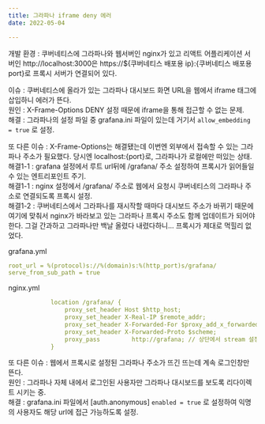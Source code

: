 ```yaml
---
title: 그라파나 iframe deny 에러
date: 2022-05-04

---
```


개발 환경 : 쿠버네티스에 그라파나와 웹서버인 nginx가 있고 리액트 어플리케이션 서버인 http://localhost:3000은 https://${쿠버네티스 배포용 ip}:{쿠버네티스 배포용 port}로 프록시 서버가 연결되어 있다.

이슈 : 쿠버네티스에 올라가 있는 그라파나 대시보드 화면 URL을 웹에서 iframe 태그에 삽입하니 에러가 뜬다.    
원인 : X-Frame-Options DENY 설정 때문에 iframe을 통해 접근할 수 없는 문제.   
해결 : 그라파나의 설정 파일 중 grafana.ini 파일이 있는데 거기서 ```allow_embedding = true``` 로 설정.

또 다른 이슈 : X-Frame-Options는 해결됐는데 이번엔 외부에서 접속할 수 있는 그라파나 주소가 필요했다. 당시엔 localhost:{port}로, 그라파나가 로컬에만 떠있는 상태.    
해결1-1 : grafana 설정에서 루트 url뒤에 /grafana/ 주소 설정하여 프록시가 읽어들일 수 있는 엔트리포인트 주기.   
해결1-1 : nginx 설정에서 /grafana/ 주소로 웹에서 요청시 쿠버네티스의 그라파나 주소로 연결되도록 프록시 설정.   
해결1-2 : 쿠버네티스에서 그라파나를 재시작할 때마다 대시보드 주소가 바뀌기 때문에 여기에 맞춰서 nginx가 바라보고 있는 그라파나 프록시 주소도 함께 업데이트가 되어야 한다. 그걸 간과하고 그라파나만 백날 올렸다 내렸다하니... 프록시가 제대로 먹힐리 없었다.   

grafana.yml
```yml
root_url = %(protocol)s://%(domain)s:%(http_port)s/grafana/
serve_from_sub_path = true
```

nginx.yml

```yml
            location /grafana/ {
                proxy_set_header Host $http_host;
                proxy_set_header X-Real-IP $remote_addr;
                proxy_set_header X-Forwarded-For $proxy_add_x_forwarded_for;
                proxy_set_header X-Forwarded-Proto $scheme;
                proxy_pass         http://grafana; // 상단에서 stream 설정되어 있음
            }
```

또 다른 이슈 : 웹에서 프록시로 설정된 그라파나 주소가 뜨긴 뜨는데 계속 로그인창만 뜬다.   
원인 : 그라파나 자체 내에서 로그인된 사용자만 그라파나 대시보드를 보도록 리다이렉트 시키는 중.   
해결 : grafana.ini 파일에서 [auth.anonymous] ```enabled = true``` 로 설정하여 익명의 사용자도 해당 url에 접근 가능하도록 설정.   

